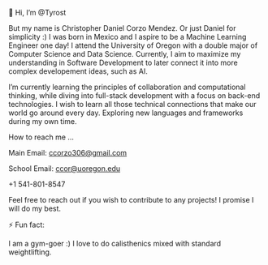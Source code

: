 👋 Hi, I’m @Tyrost

But my name is Christopher Daniel Corzo Mendez. Or just Daniel for simplicity :)
I was born in Mexico and I aspire to be a Machine Learning Engineer one day!
I attend the University of Oregon with a double major of Computer Science and Data Science.
Currently, I aim to maximize my understanding in Software Development to later connect it into
more complex developement ideas, such as AI.

I’m currently learning the principles of collaboration and computational thinking, 
while diving into full-stack development with a focus on back-end technologies.
I wish to learn all those technical connections that make our world go around every day.
Exploring new languages and frameworks during my own time.

How to reach me ...

Main Email:
ccorzo306@gmail.com

School Email:
ccor@uoregon.edu

+1 541-801-8547

Feel free to reach out if you wish to contribute to any projects!
I promise I will do my best.

⚡ Fun fact:

I am a gym-goer :) I love to do calisthenics mixed with standard weightlifting.
